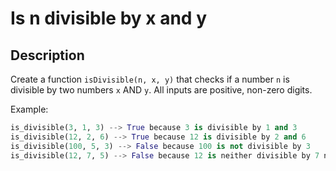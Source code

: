 # Is n divisible by x and y

## Description

Create a function `isDivisible(n, x, y)` that checks if a number `n` is divisible by two numbers `x` AND `y`. All inputs are positive, non-zero digits.

Example:

```python
is_divisible(3, 1, 3) --> True because 3 is divisible by 1 and 3
is_divisible(12, 2, 6) --> True because 12 is divisible by 2 and 6
is_divisible(100, 5, 3) --> False because 100 is not divisible by 3
is_divisible(12, 7, 5) --> False because 12 is neither divisible by 7 nor 5
```